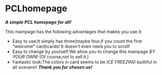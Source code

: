 # PCLhomepage
***A simple PCL homepage for all!***
    
This mainpage has the following advantages that makes you use it:
* Easy to use:It simply has three(maybe four,if you count the first "welcome" card)cards!  It doesn't even need you to scroll!
* Easy to change by yourself:We allow you to change this mainpage _BY YOUR OWN_! (Of course,not to sell it.)
* Fantastic look:The colors in card seems to be _ICE FREEZING_ builtiful in all scenario!
***Thank you for chosen us!***
